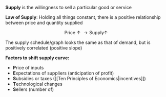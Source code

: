 **Supply** is the willingness to sell a particular good or service

**Law of Supply**: Holding all things constant, there is a positive relationship between price and quantity supplied

$$
\text{Price} \uparrow \rightarrow \text{Supply} \uparrow
$$

The supply schedule/graph looks the same as that of demand, but is positively correlated (positive  slope)

**Factors to shift supply curve:**

- **P**rice of inputs
- **E**xpectations of suppliers (anticipation of profit)
- **S**ubsidies or taxes ([[Ten Principles of Economics|incentives]])
- **T**echnological changes
- **S**ellers (number of)
